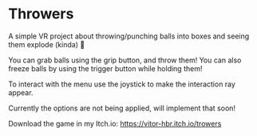 # Throwers

A simple VR project about throwing/punching balls into boxes and seeing them explode (kinda) 🙂

You can grab balls using the grip button, and throw them! You can also freeze balls by using the trigger button while holding them!

To interact with the menu use the joystick to make the interaction ray appear.

Currently the options are not being applied, will implement that soon!

Download the game in my Itch.io: https://vitor-hbr.itch.io/trowers
